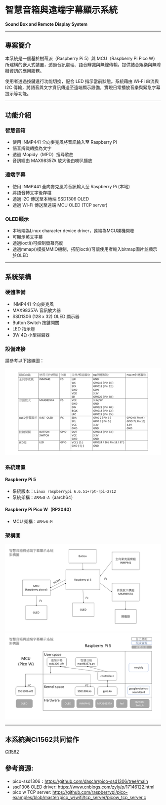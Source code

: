 # 智慧音箱與遠端字幕顯示系統  
**Sound Box and Remote Display System**

---

## 專案簡介
本系統是一個基於樹莓派（Raspberry Pi 5）與 MCU（Raspberry Pi Pico W）所建構的嵌入式裝置，透過音訊處理、語音辨識與無線傳輸，提供結合娛樂與無障礙資訊的應用服務。

使用者透過按鍵進行功能切換，配合 LED 指示當前狀態。系統藉由 Wi-Fi 串流與 I2C 傳輸，將語音與文字資訊傳送至遠端顯示設備，實現日常播放音樂與緊急字幕提示等功能。

---

## 功能介紹

### 智慧音箱
- 使用 INMP441 全向麥克風將音訊輸入至 Raspberry Pi
- 語音辨識轉換為文字
- 透過 Mopidy（MPD）搜尋歌曲
- 音訊經由 MAX98357A 放大後由喇叭播放

### 遠端字幕
- 使用 INMP441 全向麥克風將音訊輸入至 Raspberry Pi (本地)
- 將語音轉文字後存檔
- 透過 I2C 傳送至本地端 SSD1306 OLED 
- 透過 Wi-Fi 傳送至遠端 MCU OLED (TCP server)

### OLED顯示
- 本地端為Linux character device driver，遠端為MCU裸機開發
- 可顯示英文字幕
- 透過ioctl()可控制螢幕亮度
- 透過mmap()模擬MMIO機制，搭配ioctl()可讓使用者輸入bitmap圖片並顯示於OLED

---

## 系統架構

### 硬體準備
- INMP441 全向麥克風
- MAX98357A 音訊放大器
- SSD1306 (128 x 32) OLED 顯示器
- Button Switch 按鍵開關
- LED 指示燈
- 3W 4Ω 小型揚聲器

### 設備連接
請參考以下接線圖：

![接線圖](wiring.png)

### 系統建置

#### Raspberry Pi 5
- 系統版本：`Linux raspberrypi 6.6.51+rpt-rpi-2712`
- 系統架構：`ARMv8-A`（aarch64）

#### Raspberry Pi Pico W（RP2040）
- MCU 架構：`ARMv6-M`

### 架構圖
![系統架構圖1](architecture_1.png)
![系統架構圖2](architecture_2.png)

---

## 本系統與Ci1562共同協作
[Ci1562]( https://github.com/Ci1562/sound_box)

## 參考資源:
- pico-ssd1306：https://github.com/daschr/pico-ssd1306/tree/main
- ssd1306 OLED driver: https://www.cnblogs.com/zyly/p/17146122.html
- pico w TCP server: https://github.com/raspberrypi/pico-examples/blob/master/pico_w/wifi/tcp_server/picow_tcp_server.c



